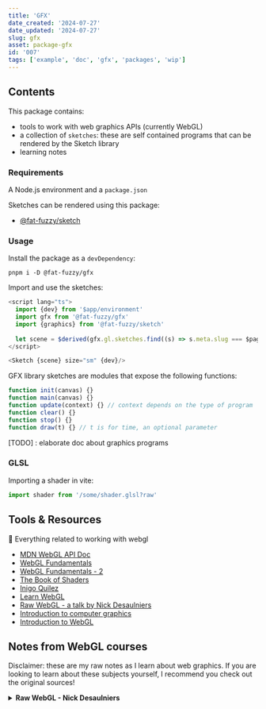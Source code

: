 ```yaml
---
title: 'GFX'
date_created: '2024-07-27'
date_updated: '2024-07-27'
slug: gfx
asset: package-gfx
id: '007'
tags: ['example', 'doc', 'gfx', 'packages', 'wip']
---
```


## Contents

This package contains:

- tools to work with web graphics APIs (currently WebGL)
- a collection of `sketches`: these are self contained programs that can be rendered by the Sketch library
- learning notes

### Requirements

A Node.js environment and a `package.json`

Sketches can be rendered using this package:

- [@fat-fuzzy/sketch](https://github.com/fat-fuzzy/rocks/tree/main/packages/sketch)

### Usage

Install the package as a `devDependency`:

```shell
pnpm i -D @fat-fuzzy/gfx
```

Import and use the sketches:

```js
<script lang="ts">
  import {dev} from '$app/environment'
  import gfx from '@fat-fuzzy/gfx'
  import {graphics} from '@fat-fuzzy/sketch'
  
  let scene = $derived(gfx.gl.sketches.find((s) => s.meta.slug === $page.data.slug))
</script>

<Sketch {scene} size="sm" {dev}/>
```

GFX library sketches are modules that expose the following functions:

```js
function init(canvas) {}
function main(canvas) {}
function update(context) {} // context depends on the type of program
function clear() {}
function stop() {}
function draw(t) {} // t is for time, an optional parameter
```

[TODO] : elaborate doc about graphics programs

### GLSL

Importing a shader in vite:

```js
import shader from '/some/shader.glsl?raw'
```

## Tools & Resources

👾 Everything related to working with webgl

- [MDN WebGL API Doc](https://developer.mozilla.org/en-US/docs/Web/API/WebGL_API)
- [WebGL Fundamentals](https://webglfundamentals.org/)
- [WebGL Fundamentals - 2](https://webgl2fundamentals.org/)
- [The Book of Shaders](https://thebookofshaders.com/)
- [Inigo Quilez](https://iquilezles.org/)
- [Learn WebGL](https://learnwebgl.brown37.net/index.html)
- [Raw WebGL - a talk by Nick Desaulniers](https://www.youtube.com/watch?v=H4c8t6myAWU)
- [Introduction to computer graphics](https://math.hws.edu/graphicsbook/index.html)
- [Introduction to WebGL](https://dev.opera.com/articles/introduction-to-webgl-part-1/)

## Notes from WebGL courses

Disclaimer: these are my raw notes as I learn about web graphics.
If you are looking to learn about these subjects yourself, I recommend you check out the original sources!

<details>
<summary><b>Raw WebGL - Nick Desaulniers</b></summary>

**Src:** [YouTube Video](https://www.youtube.com/watch?v=H4c8t6myAWU)

**Slides:** [Slides](https://nickdesaulniers.github.io/RawWebGL/#/)

A webGL app consists of three types of assets

- shaders
  - vertex
  - fragment
- buffers (arrays of moving data)
  - camera position
  - light position
  - color
  - generic data
- textures: bitmap mapped to a mesh=model
  - images
  - video

### Glossary

**Samples** (sampling = reduction of continuous signal to discrete signal)

- sound
- images = sampling (analog to digital)

**Fragment** pixel data generated during rasterisation process. It contains info on:

- color
- depth
- value
- texture coordinates
- ...

**Frame** Individual still image out of a moving picture, displayed during `displayAnimationFrame`

**Shading** Modeling 2D pixel information from 3D data

**Material** Description of how a surface reacts to light

**Shaders** Programs that come in pairs and that describe how pixels should display on any given frame by running massively in parallel in the GPU

- a vertex shader can feed into a fragment shader
- they can be mixed as long as the outputs of one match the inputs of the other
- apparently the are like Mr Potato head:
  - I can re-use shaders that i wrote before and mix them with other shaders
- Vertex shaders: run once for every vertex
- Fragment shader: run once for every fragment, color values are interpolated between fragments

### Field of View

Viewing space in the shape of a Frustum beyond which objects get culled=dropped

Clipping planes of a Frustum:

- near clipping plane
- far clipping plane
- top clipping plane
- bottom clipping plane
- right clipping plane
- left clipping plane

### Coordinate systems

#### Canvas 3D

A `2*2*2` cube:

- x=[-1, 1]
- y=[-1, 1]
- z=[-1, 1]

Anything drawn outside the coordinate system gets culled

Physical representation of origin:

- right hand:
  - index up = +y
  - thumb out = +x
  - middle in = +z

#### Textures

`st` or `uv`

Same coordinate system as Canvas 3D, without the `z`.

- [1, 1] = top right corner

BUT: bitmaps store vertical data in reverse: we need to flip the `y` coordinates data to use it

### GLSL Types

Uniforms and Attributes are shader inputs

#### Uniforms

- inputs for vertex & fragment shaders
- same for all vertices & fragments

#### Attributes

- inputs for vertex shaders
- unique per vertex

#### Varyings

Communication channel between shaders: vertex shader feeds into fragment shader:

- vertex output
- fragment input

### Running a program

1. Get WebGL context from a canvas
1. Clear the canvas
1. [...write shaders]
   1. vertex shaders
      - objective = assign values to `gl_Position`
      - optional objective = assign values to `gl_PointSize` (if we are drawing points)
   1. fragment shaders
      - must specify resolution of floating point math (targets mobile device support - not best webgl support (?))
      - objective = assign values to uniform `gl_FragColor`
1. Grab shaders: compile shaders into a program
   - write a helper function to compile (will re-use)

### Perspective

1. **Model matrix** matrix of transformations of model relative to its original coordinates (scale, rotation, translation)
1. **View matrix** describes position of the viewer, where the viewer is looking and direction of where "up" is located
1. **Projection matrix** Describes the viewing angle, aspect ratio and near and far clipping planes of viewing frustum: points farther away get smaller

### Drawing modes

`gl.drawArrays(mode, start, numVertices)` can take:

- `gl.POINTS`
- `gl.LINES`
- `gl.LINE_STRIP`
- `gl.LINE_LOOP`
- `gl.TRIANGLES`
- `gl.TRIANGLE_STRIP`
- `gl.TRIANGLE_FAN`

</details>
